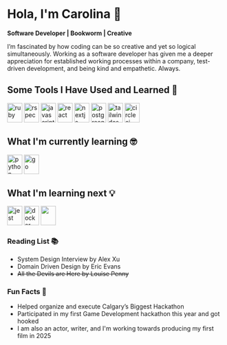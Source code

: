 # Hola, I'm Carolina 👋

**Software Developer | Bookworm | Creative**

I’m fascinated by how coding can be so creative and yet so logical simultaneously. Working as a software developer has given me a deeper appreciation for established working processes within a company, test-driven development, and being kind and empathetic. Always. 

## Some Tools I Have Used and Learned 🚀
<p align="left">
<img src="https://cdn.jsdelivr.net/gh/devicons/devicon/icons/ruby/ruby-original.svg" alt="ruby" width="35" height="45"/>
<img src="https://cdn.jsdelivr.net/gh/devicons/devicon/icons/rspec/rspec-original.svg" alt="rspec" width="35" height="45"/>
<img src="https://cdn.jsdelivr.net/gh/devicons/devicon/icons/javascript/javascript-original.svg" alt="javascript" width="35" height="45"/>
<img src="https://cdn.jsdelivr.net/gh/devicons/devicon/icons/react/react-original.svg" alt="react" width="35" height="45"/>
<img src="https://cdn.jsdelivr.net/gh/devicons/devicon/icons/nextjs/nextjs-original.svg" alt="nextjs" width="35" height="45"/>
<img src="https://cdn.jsdelivr.net/gh/devicons/devicon/icons/postgresql/postgresql-original.svg" alt="postgresql" width="35" height="45"/>
<img src="https://www.vectorlogo.zone/logos/tailwindcss/tailwindcss-icon.svg" alt="tailwindcss" width="35" height="45"/>
<img src="https://cdn.jsdelivr.net/gh/devicons/devicon/icons/circleci/circleci-plain.svg" alt="circleci" width="35" height="45"/>
</p>

## What I'm currently learning 🤓
<p align="left">
<img src="https://cdn.jsdelivr.net/gh/devicons/devicon/icons/python/python-original.svg" alt="python" width="35" height="45"/>
<img src="https://cdn.jsdelivr.net/gh/devicons/devicon/icons/go/go-original.svg" alt="go" width="35" height="45"/>
</p>

## What I'm learning next 💡
<p align="left">
<img src="https://cdn.jsdelivr.net/gh/devicons/devicon@latest/icons/jest/jest-plain.svg" alt="jest" width="35" height="45" />
<img src="https://cdn.jsdelivr.net/gh/devicons/devicon/icons/docker/docker-original.svg" alt="docker" width="35" height="45"/>
<img src="https://cdn.jsdelivr.net/gh/devicons/devicon/icons/godot/godot-original.svg" width="35" height="45" />
</p>

### Reading List 📚
- System Design Interview by Alex Xu
- Domain Driven Design by Eric Evans
- ~~All the Devils are Here by Louise Penny~~

### Fun Facts 🎉
- Helped organize and execute Calgary’s Biggest Hackathon
- Participated in my first Game Development hackathon this year and got
  hooked
- I am also an actor, writer, and I'm working towards producing my first film in
  2025
